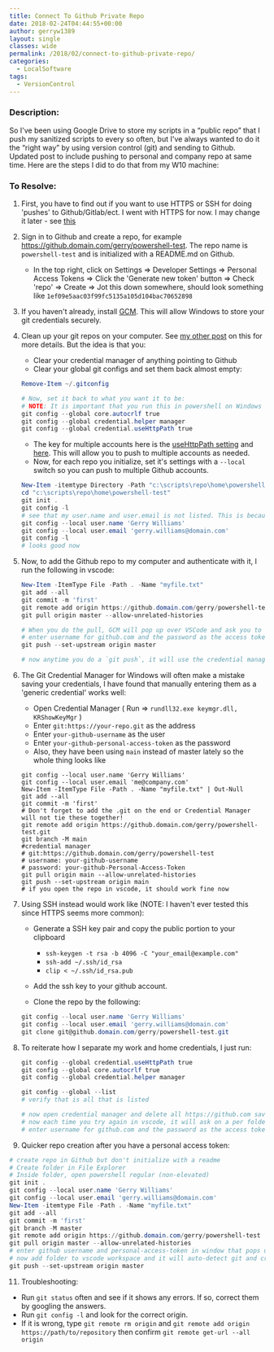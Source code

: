 ```yaml
---
title: Connect To Github Private Repo
date: 2018-02-24T04:44:55+00:00
author: gerryw1389
layout: single
classes: wide
permalink: /2018/02/connect-to-github-private-repo/
categories:
  - LocalSoftware
tags:
  - VersionControl
---
```

<!--more-->

### Description:

So I've been using Google Drive to store my scripts in a &#8220;public repo&#8221; that I push my sanitized scripts to every so often, but I've always wanted to do it the &#8220;right way&#8221; by using version control (git) and sending to Github. Updated post to include pushing to personal and company repo at same time. Here are the steps I did to do that from my W10 machine:

### To Resolve:

1. First, you have to find out if you want to use HTTPS or SSH for doing 'pushes' to Github/Gitlab/ect. I went with HTTPS for now. I may change it later - see [this](https://stackoverflow.com/questions/18520061/using-https-or-ssh-with-github)

2. Sign in to Github and create a repo, for example https://github.domain.com/gerry/powershell-test. The repo name is `powershell-test` and is initialized with a README.md on Github.
   
   - In the top right, click on Settings => Developer Settings => Personal Access Tokens => Click the 'Generate new token' button => Check 'repo' => Create => Jot this down somewhere, should look something like `1ef09e5aac03f99fc5135a105d104bac70652898`

3. If you haven't already, install [GCM](https://github.com/Microsoft/Git-Credential-Manager-for-Windows). This will allow Windows to store your git credentials securely.

4. Clean up your git repos on your computer. See [my other post](https://automationadmin.com/2019/06/notes-on-git/) on this for more details. But the idea is that you:

   - Clear your credential manager of anything pointing to Github
   - Clear your global git configs and set them back almost empty:

   ```powershell
   Remove-Item ~/.gitconfig

   # Now, set it back to what you want it to be:
   # NOTE: It is important that you run this in powershell on Windows if you have WSL installed. If you do this in bash, vscode will ignore your git config.
   git config --global core.autocrlf true
   git config --global credential.helper manager
   git config --global credential.useHttpPath true
   ```

   - The key for multiple accounts here is the [useHttpPath setting](https://git-scm.com/docs/git-config) and [here](https://dev.to/configcat/lazy-man-s-guide-multiple-github-https-accounts-on-windows-2mad). This will allow you to push to multiple accounts as needed.
   - Now, for each repo you initialize, set it's settings with a `--local` switch so you can push to multiple Github accounts.

   ```powershell
   New-Item -itemtype Directory -Path "c:\scripts\repo\home\powershell-test"
   cd "c:\scripts\repo\home\powershell-test"
   git init .
   git config -l
   # see that my user.name and user.email is not listed. This is because all that is inherited at this time is git Global settings. We will need these set for commits so we add them like:
   git config --local user.name 'Gerry Williams'
   git config --local user.email 'gerry.williams@domain.com'
   git config -l
   # looks good now
   ```

5. Now, to add the Github repo to my computer and authenticate with it, I run the following in vscode:

   ```powershell
   New-Item -ItemType File -Path . -Name "myfile.txt"
   git add --all
   git commit -m 'first'
   git remote add origin https://github.domain.com/gerry/powershell-test
   git pull origin master --allow-unrelated-histories

   # When you do the pull, GCM will pop up over VSCode and ask you to enter credentials into it instead of vscode
   # enter username for github.com and the password as the access token
   git push --set-upstream origin master

   # now anytime you do a `git push`, it will use the credential manager and shouldn't ask for a password
   ```

6. The Git Credential Manager for Windows will often make a mistake saving your credentials, I have found that manually entering them as a 'generic credential' works well:
   - Open Credential Manager ( Run => `rundll32.exe keymgr.dll, KRShowKeyMgr` )
   - Enter `git:https://your-repo.git` as the address
   - Enter `your-github-username` as the user
   - Enter `your-github-personal-access-token` as the password
   - Also, they have been using `main` instead of master lately so the whole thing looks like 

   ```shell
   git config --local user.name 'Gerry Williams'
   git config --local user.email 'me@company.com'
   New-Item -ItemType File -Path . -Name "myfile.txt" | Out-Null
   git add --all
   git commit -m 'first'
   # Don't forget to add the .git on the end or Credential Manager will not tie these together!
   git remote add origin https://github.domain.com/gerry/powershell-test.git
   git branch -M main
   #credential manager
   # git:https://github.domain.com/gerry/powershell-test
   # username: your-github-username
   # password: your-github-Personal-Access-Token
   git pull origin main --allow-unrelated-histories
   git push --set-upstream origin main
   # if you open the repo in vscode, it should work fine now
   ```

7. Using SSH instead would work like (NOTE: I haven't ever tested this since HTTPS seems more common):
   
   - Generate a SSH key pair and copy the public portion to your clipboard
     - `ssh-keygen -t rsa -b 4096 -C "your_email@example.com"`
     - `ssh-add ~/.ssh/id_rsa`
     - `clip < ~/.ssh/id_rsa.pub`

   - Add the ssh key to your github account.
   - Clone the repo by the following:

   ```powershell
   git config --local user.name 'Gerry Williams'
   git config --local user.email 'gerry.williams@domain.com'
   git clone git@github.domain.com/gerry/powershell-test.git
   ```

8. To reiterate how I separate my work and home credentials, I just run:

   ```powershell
   git config --global credential.useHttpPath true
   git config --global core.autocrlf true
   git config --global credential.helper manager

   git config --global --list
   # verify that is all that is listed

   # now open credential manager and delete all https://github.com saved credentials
   # now each time you try again in vscode, it will ask on a per folder basis
   # enter username for github.com and the password as the access token, GCM will update Credential Manager for you.
   ```

9.  Quicker repo creation after you have a personal access token:

   ```powershell
   # create repo in Github but don't initialize with a readme
   # Create folder in File Explorer
   # Inside folder, open powershell regular (non-elevated)
   git init .
   git config --local user.name 'Gerry Williams'
   git config --local user.email 'gerry.williams@domain.com'
   New-Item -itemtype File -Path . -Name "myfile.txt"
   git add --all
   git commit -m 'first'
   git branch -M master
   git remote add origin https://github.domain.com/gerry/powershell-test
   git pull origin master --allow-unrelated-histories
   # enter github username and personal-access-token in window that pops up.
   # now add folder to vscode workspace and it will auto-detect git and credentials
   git push --set-upstream origin master
   ```

11. Troubleshooting:
   - Run `git status` often and see if it shows any errors. If so, correct them by googling the answers.
   - Run `git config -l` and look for the correct origin. 
   - If it is wrong, type `git remote rm origin` and `git remote add origin https://path/to/repository` then confirm `git remote get-url --all origin`


